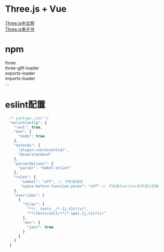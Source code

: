 # Three.js + Vue
[Three.js中文网](http://www.webgl3d.cn/)<br>
[Three.js电子书](http://www.webgl3d.cn/)

# npm
three<br>
three-gltf-loader<br>
exports-loader<br>
imports-loader<br>
...


# eslint配置
```js
  /* package.json */
  "eslintConfig": {
    "root": true,
    "env": {
      "node": true
    },
    "extends": [
      "plugin:vue/essential",
      "@vue/standard"
    ],
    "parserOptions": {
      "parser": "babel-eslint"
    },
    "rules": {
       "indent": "off", // 不检查缩进
       "space-before-function-paren": "off" // 不检查function名字浅口空格
    },
    "overrides": [
      {
        "files": [
          "**/__tests__/*.{j,t}s?(x)",
          "**/tests/unit/**/*.spec.{j,t}s?(x)"
        ],
        "env": {
          "jest": true
        }
      }
    ]
  }
```